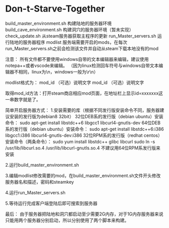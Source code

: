 # Don-t-Starve-Together

build_master_environment.sh     构建陆地的服务器环境
build_cave_environment.sh       构建洞穴的服务器环境（暂未实现）
check_update.sh                 从steam服务器获取主程序的更新
run_Master_servers.sh           运行陆地的服务器程序
modlist                         服务端需要开启的mods，在每次run_Master_servers.sh之前会检测该文件并自动从steam下载本地没有的mod


注意：
所有文件都不要使用windows自带的文本编辑器来编辑，建议使用notepa++或者vscode来编辑。
（因为linux检测回车符号与windows自带文本编辑器不相同，linux为\n，windows一般为\r\n）

modlist格式为：
mod_id    （可选）说明文字
mod_id    （可选）说明文字

取得mod_id方法：打开steam商店相应mod页面，在地址栏上显示id=xxxxxxx这一串数字就是了。


简单开启服务器方式：
1.安装需要的库（根据不同发行版安装命令不同，服务器建议安装的发行版为debian8 32bit）
    32位DEB系的发行版（debian ubuntu）安装命令：  sudo apt-get install libstdc++6 libgcc1 libcurl4-gnutls-dev
    64位DEB系的发行版（debian ubuntu）安装命令：  sudo apt-get install libstdc++6:i386 libgcc1:i386 libcurl4-gnutls-dev:i386
    32位RPM系的发行版（redhat centos）安装命令（两条命令）： sudo yum install libstdc++ glibc libcurl 
                                                         sudo ln -s /usr/lib/libcurl.so.4 /usr/lib/libcurl-gnutls.so.4
    不建议用64位RPM系发行版来安装
    
2.运行build_master_environment.sh 

3.编辑modlist修改需要的mod，在build_master_environment.sh文件开头修改服务器名和描述，密码和steamkey

4.运行run_Master_servers.sh 

5.等待运行完成客户端登陆后即可搜索到服务器

最后：
由于服务器把陆地和洞穴都启动至少需要2G内存，对于1G内存服务器来说只能用两个服务器分别启动，所以分别使用了两个脚本来构建。